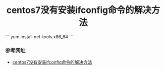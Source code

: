 <h1 style="text-align: center">centos7没有安装ifconfig命令的解决方法</h1>
```
yum install net-tools.x86_64
```

### 参考网址
* [centos7没有安装ifconfig命令的解决方法](http://www.centoscn.com/CentosBug/osbug/2014/0916/3750.html)
